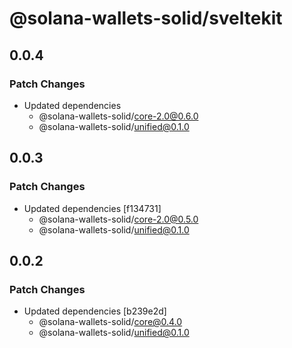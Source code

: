 # @solana-wallets-solid/sveltekit

## 0.0.4

### Patch Changes

- Updated dependencies
  - @solana-wallets-solid/core-2.0@0.6.0
  - @solana-wallets-solid/unified@0.1.0

## 0.0.3

### Patch Changes

- Updated dependencies [f134731]
  - @solana-wallets-solid/core-2.0@0.5.0
  - @solana-wallets-solid/unified@0.1.0

## 0.0.2

### Patch Changes

- Updated dependencies [b239e2d]
  - @solana-wallets-solid/core@0.4.0
  - @solana-wallets-solid/unified@0.1.0
